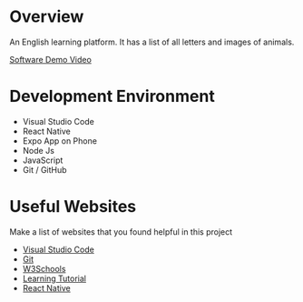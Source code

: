 # Overview

An English learning platform. It has a list of all letters and images of animals.


[Software Demo Video](https://www.youtube.com/watch?v=Aj8y0BOi4us)
# Development Environment

* Visual Studio Code
* React Native
* Expo App on Phone
* Node Js
* JavaScript
* Git / GitHub


# Useful Websites

Make a list of websites that you found helpful in this project
* [Visual Studio Code](https://code.visualstudio.com/)
* [Git](https://git-scm.com/downloads) 
* [W3Schools](https://www.w3schools.com/)
* [Learning Tutorial](https://gale.udemy.com/course/the-complete-react-native-and-redux-course/learn/lecture/15706646#overview)
* [React Native](https://reactnative.dev/)